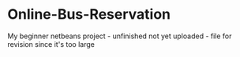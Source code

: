 # Online-Bus-Reservation
 My beginner netbeans project - unfinished
 not yet uploaded - file for revision since it's too large
 
